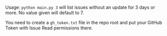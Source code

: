 Usage: `python main.py 3` will list issues without an update for 3 days or more. No value given will default to 7.

You need to create a `gh_token.txt` file in the repo root and put your GitHub Token with Issue Read permissions there.
